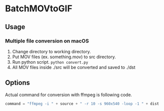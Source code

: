 # BatchMOVtoGIF

## Usage

### Multiple file conversion on macOS

1. Change directory to working directory.
2. Put MOV files (ex. something.mov) to src directory.
3. Run python script.
  `python convert.py`
4. All MOV files inside ./src will be converted and saved to ./dst

## Options

Actual command for conversion with ffmpeg is following code.

```python
command = "ffmpeg -i " + source + " -r 10 -s 960x540 -loop -1 " + dist
```
